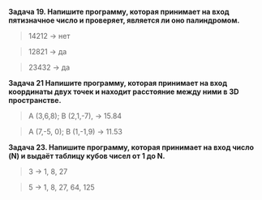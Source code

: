 **Задача 19. Напишите программу, которая принимает на вход пятизначное число и проверяет, является ли оно палиндромом.**

>14212 -> нет

>12821 -> да

>23432 -> да

**Задача 21 Напишите программу, которая принимает на вход координаты двух точек и находит расстояние между ними в 3D пространстве.**

>A (3,6,8); B (2,1,-7), -> 15.84

>A (7,-5, 0); B (1,-1,9) -> 11.53

**Задача 23. Напишите программу, которая принимает на вход число (N) и выдаёт таблицу кубов чисел от 1 до N.**

>3 -> 1, 8, 27

>5 -> 1, 8, 27, 64, 125